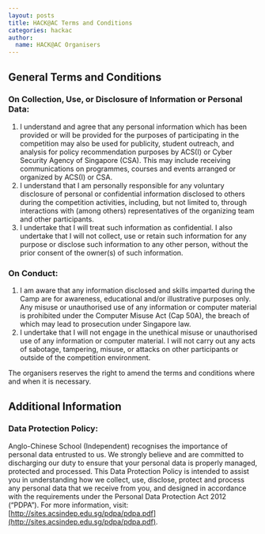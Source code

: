 ```yaml
---
layout: posts
title: HACK@AC Terms and Conditions
categories: hackac
author:
  name: HACK@AC Organisers
---
```

## General Terms and Conditions 

### On Collection, Use, or Disclosure of Information or Personal Data:
1) I understand and agree that any personal information which has been provided or will be provided for the purposes of participating in the competition may also be used for publicity, student outreach, and analysis for policy recommendation purposes by ACS(I) or Cyber Security Agency of Singapore (CSA). This may include receiving communications on programmes, courses and events arranged or organized by ACS(I) or CSA.
2) I understand that I am personally responsible for any voluntary disclosure of personal or confidential information disclosed to others during the competition activities, including, but not limited to, through interactions with (among others) representatives of the organizing team and other participants.
3) I undertake that I will treat such information as confidential. I also undertake that I will not collect, use or retain such information for any purpose or disclose such information to any other person, without the prior consent of the owner(s) of such information.

### On Conduct:
1) I am aware that any information disclosed and skills imparted during the Camp are for awareness, educational and/or illustrative purposes only. Any misuse or unauthorised use of any information or computer material is prohibited under the Computer Misuse Act (Cap 50A), the breach of which may lead to prosecution under Singapore law.
2) I undertake that I will not engage in the unethical misuse or unauthorised use of any information or computer material. I will not carry out any acts of sabotage, tampering, misuse, or attacks on other participants or outside of the competition environment.

The organisers reserves the right to amend the terms and conditions where and when it is necessary. 

## Additional Information

### Data Protection Policy:
Anglo-Chinese School (Independent) recognises the importance of personal data entrusted to us. We strongly believe and are committed to discharging our duty to ensure that your personal data is properly managed, protected and processed. This Data Protection Policy is intended to assist you in understanding how we collect, use, disclose, protect and process any personal data that we receive from you, and designed in accordance with the requirements under the Personal Data Protection Act 2012 (“PDPA”). For more information, visit: [http://sites.acsindep.edu.sg/pdpa/pdpa.pdf](http://sites.acsindep.edu.sg/pdpa/pdpa.pdf).

